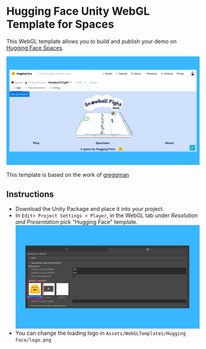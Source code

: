 # Hugging Face Unity WebGL Template for Spaces

This WebGL template allows you to build and publish your demo on [Hugging Face Spaces](https://huggingface.co/spaces).

<img src="./assets/images/webgl.jpg" alt="Snowball Fight"/>

This template is based on the work of [greggman](https://greggman.github.io/better-unity-webgl-template/)


## Instructions
- Download the Unity Package and place it into your project.
- In `Edit> Project Settings > Player`, in the WebGL tab under *Resolution and Presentation* pick "Hugging Face" template. <img src="./assets/images/screenshot.jpg" alt="Snowball Fight"/>
- You can change the loading logo in `Assets/WebGLTemplates/Hugging Face/logo.png`





